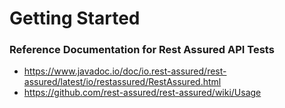 # Getting Started

### Reference Documentation for Rest Assured API Tests

* https://www.javadoc.io/doc/io.rest-assured/rest-assured/latest/io/restassured/RestAssured.html
* https://github.com/rest-assured/rest-assured/wiki/Usage
